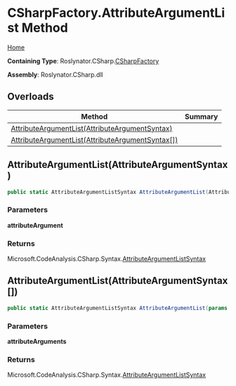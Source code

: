 <a name="_top"></a>

# CSharpFactory\.AttributeArgumentList Method

[Home](../../../../README.md#_top)

**Containing Type**: Roslynator\.CSharp\.[CSharpFactory](../README.md#_top)

**Assembly**: Roslynator\.CSharp\.dll

## Overloads

| Method | Summary |
| ------ | ------- |
| [AttributeArgumentList(AttributeArgumentSyntax)](#Roslynator_CSharp_CSharpFactory_AttributeArgumentList_Microsoft_CodeAnalysis_CSharp_Syntax_AttributeArgumentSyntax_) | |
| [AttributeArgumentList(AttributeArgumentSyntax\[\])](#Roslynator_CSharp_CSharpFactory_AttributeArgumentList_Microsoft_CodeAnalysis_CSharp_Syntax_AttributeArgumentSyntax___) | |

## AttributeArgumentList\(AttributeArgumentSyntax\) <a name="Roslynator_CSharp_CSharpFactory_AttributeArgumentList_Microsoft_CodeAnalysis_CSharp_Syntax_AttributeArgumentSyntax_"></a>

```csharp
public static AttributeArgumentListSyntax AttributeArgumentList(AttributeArgumentSyntax attributeArgument)
```

### Parameters

**attributeArgument**

### Returns

Microsoft\.CodeAnalysis\.CSharp\.Syntax\.[AttributeArgumentListSyntax](https://docs.microsoft.com/en-us/dotnet/api/microsoft.codeanalysis.csharp.syntax.attributeargumentlistsyntax)

## AttributeArgumentList\(AttributeArgumentSyntax\[\]\) <a name="Roslynator_CSharp_CSharpFactory_AttributeArgumentList_Microsoft_CodeAnalysis_CSharp_Syntax_AttributeArgumentSyntax___"></a>

```csharp
public static AttributeArgumentListSyntax AttributeArgumentList(params AttributeArgumentSyntax[] attributeArguments)
```

### Parameters

**attributeArguments**

### Returns

Microsoft\.CodeAnalysis\.CSharp\.Syntax\.[AttributeArgumentListSyntax](https://docs.microsoft.com/en-us/dotnet/api/microsoft.codeanalysis.csharp.syntax.attributeargumentlistsyntax)

